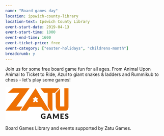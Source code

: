 ```yaml
---
name: "Board games day"
location: ipswich-county-library
location-text: Ipswich County Library
event-start-date: 2019-04-13
event-start-time: 1000
event-end-time: 1600
event-ticket-price: free
event-category: ["easter-holidays", "childrens-month"]
breadcrumb: y
---
```


Join us for some free board game fun for all ages. From Animal Upon Animal to Ticket to Ride, Azul to giant snakes & ladders and Rummikub to chess - let's play some games!

![Zatu Games logo](/images/featured/featured-zatu-games.png)

Board Games Library and events supported by Zatu Games.
